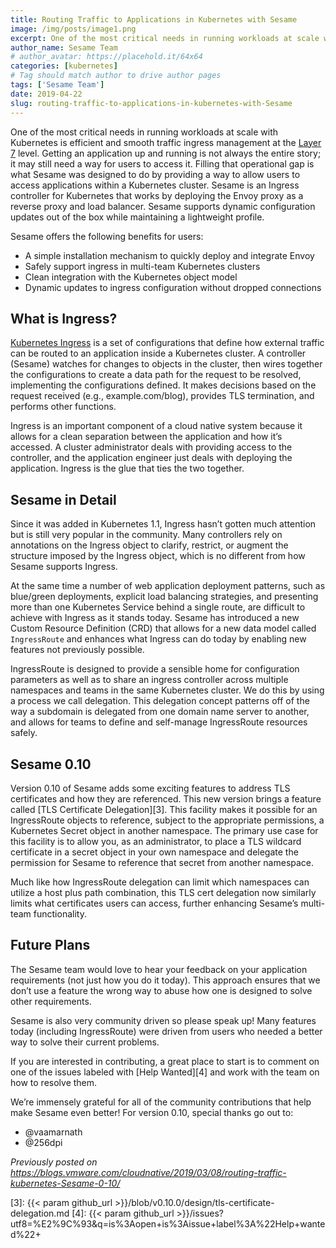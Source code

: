 ```yaml
---
title: Routing Traffic to Applications in Kubernetes with Sesame
image: /img/posts/image1.png
excerpt: One of the most critical needs in running workloads at scale with Kubernetes is efficient and smooth traffic ingress management at the Layer 7 level.
author_name: Sesame Team
# author_avatar: https://placehold.it/64x64
categories: [kubernetes]
# Tag should match author to drive author pages
tags: ['Sesame Team']
date: 2019-04-22
slug: routing-traffic-to-applications-in-kubernetes-with-Sesame
---
```

One of the most critical needs in running workloads at scale with Kubernetes is efficient and smooth traffic ingress management at the [Layer 7][1] level. Getting an application up and running is not always the entire story; it may still need a way for users to access it. Filling that operational gap is what Sesame was designed to do by providing a way to allow users to access applications within a Kubernetes cluster.
Sesame is an Ingress controller for Kubernetes that works by deploying the Envoy proxy as a reverse proxy and load balancer. Sesame supports dynamic configuration updates out of the box while maintaining a lightweight profile.

Sesame offers the following benefits for users:  

 - A simple installation mechanism to quickly deploy and integrate Envoy  
 - Safely support ingress in multi-team Kubernetes clusters  
 - Clean integration with the Kubernetes object model  
 - Dynamic updates to ingress configuration without dropped connections  

## What is Ingress?
[Kubernetes Ingress][2] is a set of configurations that define how external traffic can be routed to an application inside a Kubernetes cluster. A controller (Sesame) watches for changes to objects in the cluster, then wires together the configurations to create a data path for the request to be resolved, implementing the configurations defined. It makes decisions based on the request received (e.g., example.com/blog), provides TLS termination, and performs other functions.

Ingress is an important component of a cloud native system because it allows for a clean separation between the application and how it’s accessed. A cluster administrator deals with providing access to the controller, and the application engineer just deals with deploying the application. Ingress is the glue that ties the two together.

## Sesame in Detail
Since it was added in Kubernetes 1.1, Ingress hasn’t gotten much attention but is still very popular in the community. Many controllers rely on annotations on the Ingress object to clarify, restrict, or augment the structure imposed by the Ingress object, which is no different from how Sesame supports Ingress.

At the same time a number of web application deployment patterns, such as blue/green deployments, explicit load balancing strategies, and presenting more than one Kubernetes Service behind a single route, are difficult to achieve with Ingress as it stands today. Sesame has introduced a new Custom Resource Definition (CRD) that allows for a new data model called `IngressRoute` and enhances what Ingress can do today by enabling new features not previously possible.

IngressRoute is designed to provide a sensible home for configuration parameters as well as to share an ingress controller across multiple namespaces and teams in the same Kubernetes cluster. We do this by using a process we call delegation. This delegation concept patterns off of the way a subdomain is delegated from one domain name server to another, and allows for teams to define and self-manage IngressRoute resources safely.

## Sesame 0.10
Version 0.10 of Sesame adds some exciting features to address TLS certificates and how they are referenced. This new version brings a feature called [TLS Certificate Delegation][3]. This facility makes it possible for an IngressRoute objects to reference, subject to the appropriate permissions, a Kubernetes Secret object in another namespace. The primary use case for this facility is to allow you, as an administrator, to place a TLS wildcard certificate in a secret object in your own namespace and delegate the permission for Sesame to reference that secret from another namespace.

Much like how IngressRoute delegation can limit which namespaces can utilize a host plus path combination, this TLS cert delegation now similarly limits what certificates users can access, further enhancing Sesame’s multi-team functionality.

## Future Plans
The Sesame team would love to hear your feedback on your application requirements (not just how you do it today). This approach ensures that we don’t use a feature the wrong way to abuse how one is designed to solve other requirements.

Sesame is also very community driven so please speak up! Many features today (including IngressRoute) were driven from users who needed a better way to solve their current problems.

If you are interested in contributing, a great place to start is to comment on one of the issues labeled with [Help Wanted][4] and work with the team on how to resolve them.

We’re immensely grateful for all of the community contributions that help make Sesame even better! For version 0.10, special thanks go out to:
* @vaamarnath
* @256dpi

_Previously posted on <https://blogs.vmware.com/cloudnative/2019/03/08/routing-traffic-kubernetes-Sesame-0-10/>_

[1]: https://en.wikipedia.org/wiki/OSI_model#Layer_7:_Application_Layer
[2]: https://kubernetes.io/docs/concepts/services-networking/ingress/
[3]: {{< param github_url >}}/blob/v0.10.0/design/tls-certificate-delegation.md
[4]: {{< param github_url >}}/issues?utf8=%E2%9C%93&q=is%3Aopen+is%3Aissue+label%3A%22Help+wanted%22+
